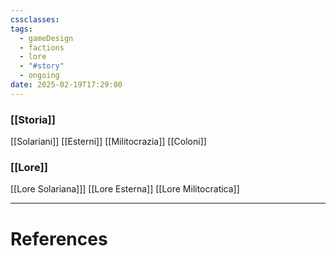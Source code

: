```yaml
---
cssclasses: 
tags:
  - gameDesign
  - factions
  - lore
  - "#story"
  - ongoing
date: 2025-02-19T17:29:00
---
```


### [[Storia]]
[[Solariani]]
[[Esterni]]
[[Militocrazia]]
[[Coloni]]

### [[Lore]]
[[Lore Solariana]]]
[[Lore Esterna]]
[[Lore Militocratica]]

---
# References



